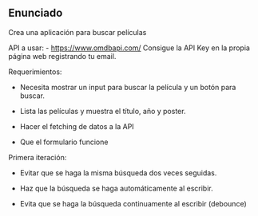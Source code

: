 ## Enunciado

Crea una aplicación para buscar películas

API a usar: - https://www.omdbapi.com/
Consigue la API Key en la propia página web registrando tu email.

Requerimientos:

- Necesita mostrar un input para buscar la película y un botón para buscar.

- Lista las películas y muestra el título, año y poster.

- Hacer el fetching de datos a la API

- Que el formulario funcione

Primera iteración:

- Evitar que se haga la misma búsqueda dos veces seguidas.

- Haz que la búsqueda se haga automáticamente al escribir.

- Evita que se haga la búsqueda continuamente al escribir (debounce)